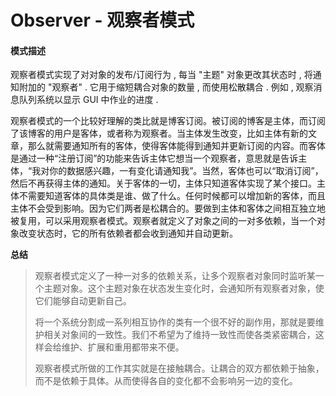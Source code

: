 # Observer - 观察者模式

#### 模式描述

观察者模式实现了对对象的发布/订阅行为 , 每当 "主题" 对象更改其状态时 , 将通知附加的 "观察者" . 它用于缩短耦合对象的数量 , 而使用松散耦合 . 例如 , 观察消息队列系统以显示 GUI 中作业的进度 . 

观察者模式的一个比较好理解的类比就是博客订阅。被订阅的博客是主体，而订阅了该博客的用户是客体，或者称为观察者。当主体发生改变，比如主体有新的文章，那么就需要通知所有的客体，使得客体能得到通知并更新订阅的内容。而客体是通过一种“注册订阅”的功能来告诉主体它想当一个观察者，意思就是告诉主体，“我对你的数据感兴趣，一有变化请通知我”。当然，客体也可以“取消订阅”，然后不再获得主体的通知。关于客体的一切，主体只知道客体实现了某个接口。主体不需要知道客体的具体类是谁、做了什么。任何时候都可以增加新的客体，而且主体不会受到影响。因为它们两者是松耦合的。要做到主体和客体之间相互独立地被复用，可以采用观察者模式。观察者就定义了对象之间的一对多依赖，当一个对象改变状态时，它的所有依赖者都会收到通知并自动更新。

**总结**

> 观察者模式定义了一种一对多的依赖关系，让多个观察者对象同时监听某一个主题对象。这个主题对象在状态发生变化时，会通知所有观察者对象，使它们能够自动更新自己。
>
> 将一个系统分割成一系列相互协作的类有一个很不好的副作用，那就是要维护相关对象间的一致性。我们不希望为了维持一致性而使各类紧密耦合，这样会给维护、扩展和重用都带来不便。
>
> 观察者模式所做的工作其实就是在接触耦合。让耦合的双方都依赖于抽象，而不是依赖于具体。从而使得各自的变化都不会影响另一边的变化。






